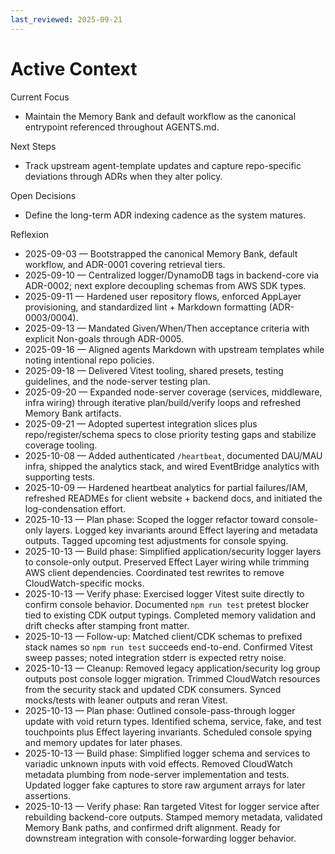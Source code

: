 ```yaml
---
last_reviewed: 2025-09-21
---
```


# Active Context

Current Focus

- Maintain the Memory Bank and default workflow as the canonical entrypoint referenced throughout AGENTS.md.

Next Steps

- Track upstream agent-template updates and capture repo-specific deviations through ADRs when they alter policy.

Open Decisions

- Define the long-term ADR indexing cadence as the system matures.

Reflexion

- 2025-09-03 — Bootstrapped the canonical Memory Bank, default workflow, and ADR-0001 covering retrieval tiers.
- 2025-09-10 — Centralized logger/DynamoDB tags in backend-core via ADR-0002; next explore decoupling schemas from AWS SDK types.
- 2025-09-11 — Hardened user repository flows, enforced AppLayer provisioning, and standardized lint + Markdown formatting (ADR-0003/0004).
- 2025-09-13 — Mandated Given/When/Then acceptance criteria with explicit Non-goals through ADR-0005.
- 2025-09-16 — Aligned agents Markdown with upstream templates while noting intentional repo policies.
- 2025-09-18 — Delivered Vitest tooling, shared presets, testing guidelines, and the node-server testing plan.
- 2025-09-20 — Expanded node-server coverage (services, middleware, infra wiring) through iterative plan/build/verify loops and refreshed Memory Bank artifacts.
- 2025-09-21 — Adopted supertest integration slices plus repo/register/schema specs to close priority testing gaps and stabilize coverage tooling.
- 2025-10-08 — Added authenticated `/heartbeat`, documented DAU/MAU infra, shipped the analytics stack, and wired EventBridge analytics with supporting tests.
- 2025-10-09 — Hardened heartbeat analytics for partial failures/IAM, refreshed READMEs for client website + backend docs, and initiated the log-condensation effort.
- 2025-10-13 — Plan phase: Scoped the logger refactor toward console-only layers.
  Logged key invariants around Effect layering and metadata outputs.
  Tagged upcoming test adjustments for console spying.
- 2025-10-13 — Build phase: Simplified application/security logger layers to console-only output.
  Preserved Effect Layer wiring while trimming AWS client dependencies.
  Coordinated test rewrites to remove CloudWatch-specific mocks.
- 2025-10-13 — Verify phase: Exercised logger Vitest suite directly to confirm console behavior.
  Documented `npm run test` pretest blocker tied to existing CDK output typings.
  Completed memory validation and drift checks after stamping front matter.
- 2025-10-13 — Follow-up: Matched client/CDK schemas to prefixed stack names so `npm run test` succeeds end-to-end.
  Confirmed Vitest sweep passes; noted integration stderr is expected retry noise.
- 2025-10-13 — Cleanup: Removed legacy application/security log group outputs post console logger migration.
  Trimmed CloudWatch resources from the security stack and updated CDK consumers.
  Synced mocks/tests with leaner outputs and reran Vitest.
- 2025-10-13 — Plan phase: Outlined console-pass-through logger update with void return types.
  Identified schema, service, fake, and test touchpoints plus Effect layering invariants.
  Scheduled console spying and memory updates for later phases.
- 2025-10-13 — Build phase: Simplified logger schema and services to variadic unknown inputs with void effects.
  Removed CloudWatch metadata plumbing from node-server implementation and tests.
  Updated logger fake captures to store raw argument arrays for later assertions.
- 2025-10-13 — Verify phase: Ran targeted Vitest for logger service after rebuilding backend-core outputs.
  Stamped memory metadata, validated Memory Bank paths, and confirmed drift alignment.
  Ready for downstream integration with console-forwarding logger behavior.
